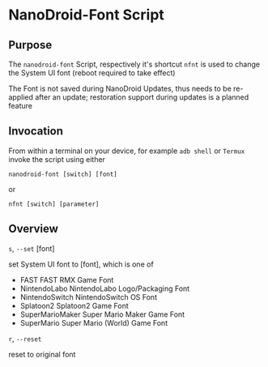 # NanoDroid-Font Script

## Purpose

The `nanodroid-font` Script, respectively it's shortcut `nfnt` is used to change the System UI font (reboot required to take effect)

The Font is not saved during NanoDroid Updates, thus needs to be re-applied after an update; restoration support during updates is a planned feature

## Invocation

From within a terminal on your device, for example `adb shell` or `Termux` invoke the script using either

`nanodroid-font [switch] [font]`

or

`nfnt [switch] [parameter]`

## Overview

`s`, `--set` [font]

set System UI font to [font], which is one of

  * FAST			FAST RMX Game Font
  * NintendoLabo		NintendoLabo Logo/Packaging Font
  * NintendoSwitch		NintendoSwitch OS Font
  * Splatoon2			Splatoon2 Game Font
  * SuperMarioMaker		Super Mario Maker Game Font
  * SuperMario			Super Mario (World) Game Font

`r`, `--reset`

reset to original font
